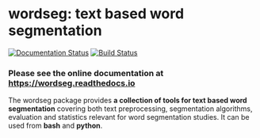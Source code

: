 # wordseg: text based word segmentation #

[![Documentation Status](https://readthedocs.org/projects/wordseg/badge/?version=latest)](http://wordseg.readthedocs.io/en/latest/?badge=latest)
[![Build Status](https://travis-ci.org/mmmaat/wordseg.svg?branch=master)](https://travis-ci.org/bootphon/wordseg)


### Please see the online documentation at https://wordseg.readthedocs.io ###

The wordseg package provides **a collection of tools for text based
word segmentation** covering both text preprocessing, segmentation
algorithms, evaluation and statistics relevant for word segmentation
studies. It can be used from **bash** and **python**.
